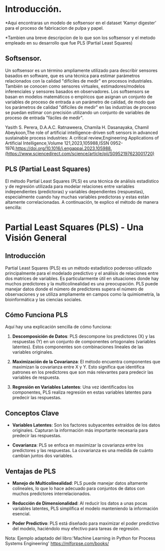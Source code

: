 # Introducción.

*Aqui encontraras un modelo de softsensor en el dataset ‘Kamyr digester’ para el proceso de fabricacion de pulpa y papel.

*Tambien una breve descripcion de lo que son los softsensor y el metodo empleado en su desarrollo que fue PLS (Partial Least Squares)

## Softsensor.

Un softsensor es un término ampliamente utilizado para describir sensores basados ​​en software, que es una técnica para estimar parámetros relacionados con la calidad "difíciles de medir" en procesos industriales. También se conocen como sensores virtuales, estimadores/modelos inferenciales y sensores basados ​​en observadores. Los softsensors se basan en modelos matemáticos o empíricos que asignan un conjunto de variables de proceso de entrada a un parámetro de calidad, de modo que los parámetros de calidad "difíciles de medir" en las industrias de proceso se puedan estimar con precisión utilizando un conjunto de variables de proceso de entrada "fáciles de medir".

Yasith S. Perera, D.A.A.C. Ratnaweera, Chamila H. Dasanayaka, Chamil Abeykoon,The role of artificial intelligence-driven soft sensors in advanced sustainable process industries: A critical review,Engineering Applications of Artificial Intelligence,Volume 121,2023,105988,ISSN 0952-1976,https://doi.org/10.1016/j.engappai.2023.105988.(https://www.sciencedirect.com/science/article/pii/S0952197623001720)

## PLS (Partial Least Squares)

El método Partial Least Squares (PLS) es una técnica de análisis estadístico y de regresión utilizada para modelar relaciones entre variables independientes (predictoras) y variables dependientes (respuestas), especialmente cuando hay muchas variables predictoras y estas están altamente correlacionadas. A continuación, te explico el método de manera sencilla:

# Partial Least Squares (PLS) - Una Visión General

## Introducción

Partial Least Squares (PLS) es un método estadístico poderoso utilizado principalmente para el modelado predictivo y el análisis de relaciones entre dos matrices de variables. Es particularmente útil en situaciones donde hay muchos predictores y la multicolinealidad es una preocupación. PLS puede manejar datos donde el número de predictores supera el número de observaciones y se utiliza ampliamente en campos como la quimiometría, la bioinformática y las ciencias sociales.

## Cómo Funciona PLS

Aquí hay una explicación sencilla de cómo funciona:

1. **Descomposición de Datos**: PLS descompone los predictores (X) y las respuestas (Y) en un conjunto de componentes ortogonales (variables latentes). Estos componentes son combinaciones lineales de las variables originales.

2. **Maximización de la Covarianza**: El método encuentra componentes que maximizan la covarianza entre X y Y. Esto significa que identifica patrones en los predictores que son más relevantes para predecir las variables de respuesta.

3. **Regresión en Variables Latentes**: Una vez identificados los componentes, PLS realiza regresión en estas variables latentes para predecir las respuestas.

## Conceptos Clave

- **Variables Latentes**: Son los factores subyacentes extraídos de los datos originales. Capturan la información más importante necesaria para predecir las respuestas.

- **Covarianza**: PLS se enfoca en maximizar la covarianza entre los predictores y las respuestas. La covarianza es una medida de cuánto cambian juntos dos variables.

## Ventajas de PLS

- **Manejo de Multicolinealidad**: PLS puede manejar datos altamente colineales, lo que lo hace adecuado para conjuntos de datos con muchos predictores interrelacionados.

- **Reducción de Dimensionalidad**: Al reducir los datos a unas pocas variables latentes, PLS simplifica el modelo manteniendo la información esencial.

- **Poder Predictivo**: PLS está diseñado para maximizar el poder predictivo del modelo, haciéndolo muy efectivo para tareas de regresión.


Nota: Ejemplo adaptado del libro:'Machine Learning in Python for Process Systems Engineering' https://mlforpse.com/books/
